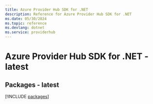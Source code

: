 ```yaml
---
title: Azure Provider Hub SDK for .NET
description: Reference for Azure Provider Hub SDK for .NET
ms.date: 05/30/2024
ms.topic: reference
ms.devlang: dotnet
ms.service: providerhub
---
```

# Azure Provider Hub SDK for .NET - latest
## Packages - latest
[!INCLUDE [packages](provider-hub-index.md)]